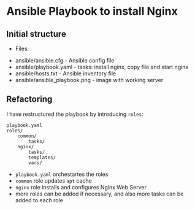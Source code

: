 # Ansible Playbook to install Nginx

## Initial structure
* Files:
- ansible/ansible.cfg - Ansible config file
- ansible/playbook.yaml - tasks: install nginx, copy file and start nginx
- ansible/hosts.txt - Ansible inventory file
- ansible/ansible_playbook.png - image with working server

## Refactoring
I have restructured the playbook by introducing `roles`:

```
playbook.yaml
roles/
    common/
        tasks/
    nginx/
        tasks/
        templates/
        vars/
```

* `playbook.yaml` orchestartes the roles
* `common` role updates `apt` cache
* `nginx` role installs and configures Nginx Web Server
* more roles can be added if necessary, and also more tasks can be added to each role